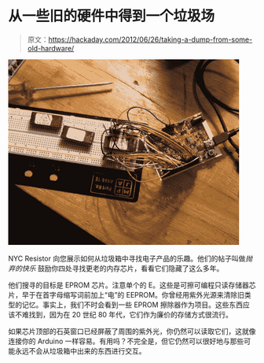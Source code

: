 # 从一些旧的硬件中得到一个垃圾场

> 原文：<https://hackaday.com/2012/06/26/taking-a-dump-from-some-old-hardware/>

![](img/7dbe0bb1738c586d438ca9c6ed07b79d.png "taking-a-dump-with-old-hardware")

NYC Resistor 向您展示如何从垃圾箱中寻找电子产品的乐趣。他们的帖子叫做*抛弃的快乐* 鼓励你四处寻找更老的内存芯片，看看它们隐藏了这么多年。

他们搜寻的目标是 EPROM 芯片。注意单个的 E。这些是可擦可编程只读存储器芯片，早于在首字母缩写词前加上“电”的 EEPROM。你曾经用紫外光源来清除旧类型的记忆。事实上，我们不时会看到一些 EPROM 擦除器作为项目。这些东西应该不难找到，因为在 20 世纪 80 年代，它们作为廉价的存储方式很流行。

如果芯片顶部的石英窗口已经屏蔽了周围的紫外光，你仍然可以读取它们，这就像连接你的 Arduino 一样容易。有用吗？不完全是，但它仍然可以很好地与那些可能永远不会从垃圾箱中出来的东西进行交互。